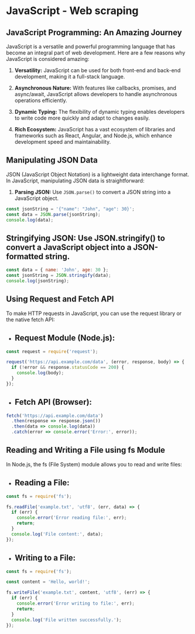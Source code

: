 # JavaScript - Web scraping


## JavaScript Programming: An Amazing Journey

JavaScript is a versatile and powerful programming language that has become an integral part of web development. Here are a few reasons why JavaScript is considered amazing:

1. **Versatility:** JavaScript can be used for both front-end and back-end development, making it a full-stack language.

2. **Asynchronous Nature:** With features like callbacks, promises, and async/await, JavaScript allows developers to handle asynchronous operations efficiently.

3. **Dynamic Typing:** The flexibility of dynamic typing enables developers to write code more quickly and adapt to changes easily.

4. **Rich Ecosystem:** JavaScript has a vast ecosystem of libraries and frameworks such as React, Angular, and Node.js, which enhance development speed and maintainability.

## Manipulating JSON Data

JSON (JavaScript Object Notation) is a lightweight data interchange format. In JavaScript, manipulating JSON data is straightforward:

1. **Parsing JSON:** Use `JSON.parse()` to convert a JSON string into a JavaScript object.

```javascript
const jsonString = '{"name": "John", "age": 30}';
const data = JSON.parse(jsonString);
console.log(data);
```

## Stringifying JSON: Use JSON.stringify() to convert a JavaScript object into a JSON-formatted string.
```javascript
const data = { name: 'John', age: 30 };
const jsonString = JSON.stringify(data);
console.log(jsonString);
```


## Using Request and Fetch API
To make HTTP requests in JavaScript, you can use the request library or the native fetch API:

- ## Request Module (Node.js):
```javascript
const request = require('request');

request('https://api.example.com/data', (error, response, body) => {
  if (!error && response.statusCode == 200) {
    console.log(body);
  }
});
```
- ## Fetch API (Browser):
```javascript
fetch('https://api.example.com/data')
  .then(response => response.json())
  .then(data => console.log(data))
  .catch(error => console.error('Error:', error));
```


## Reading and Writing a File using fs Module
In Node.js, the fs (File System) module allows you to read and write files:

- ## Reading a File:
```javascript
const fs = require('fs');

fs.readFile('example.txt', 'utf8', (err, data) => {
  if (err) {
    console.error('Error reading file:', err);
    return;
  }
  console.log('File content:', data);
});
```
- ## Writing to a File:
```javascript
const fs = require('fs');

const content = 'Hello, world!';

fs.writeFile('example.txt', content, 'utf8', (err) => {
  if (err) {
    console.error('Error writing to file:', err);
    return;
  }
  console.log('File written successfully.');
});
```